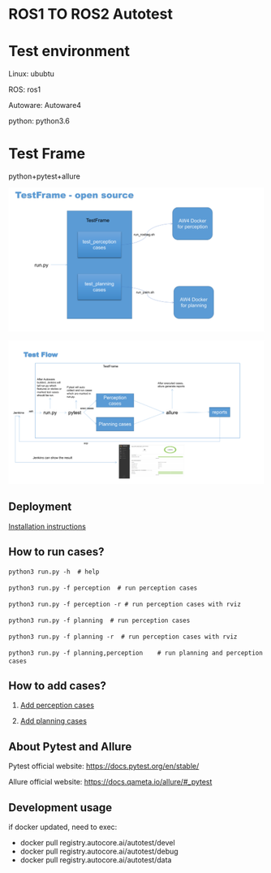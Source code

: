 # ROS1 TO ROS2 Autotest

# Test environment
Linux: ububtu

ROS: ros1

Autoware: Autoware4

python: python3.6


# Test Frame
python+pytest+allure

![frame](/docs/images/frame.png)

![test flow](/docs/images/test_flow.png)

## Deployment

[Installation instructions](docs/install.md)

## How to run cases?

```buildoutcfg
python3 run.py -h  # help

python3 run.py -f perception  # run perception cases

python3 run.py -f perception -r # run perception cases with rviz

python3 run.py -f planning  # run perception cases

python3 run.py -f planning -r  # run perception cases with rviz

python3 run.py -f planning,perception    # run planning and perception cases
```

## How to add cases?

1. [Add perception cases](docs/add_perception_cases.md)

2. [Add planning cases](docs/add_planning_cases.md)


## About Pytest and Allure

Pytest official website: https://docs.pytest.org/en/stable/

Allure official website: https://docs.qameta.io/allure/#_pytest


## Development usage
if docker updated, need to exec:
 - docker pull registry.autocore.ai/autotest/devel
 - docker pull registry.autocore.ai/autotest/debug
 - docker pull registry.autocore.ai/autotest/data
 
 
 